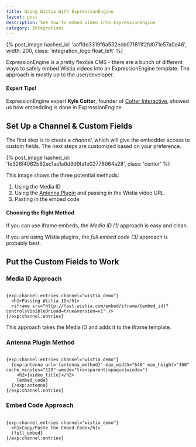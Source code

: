 ```yaml
---
title: Using Wistia With ExpressionEngine
layout: post
description: See how to embed video into ExpressionEngine
category: Integrations
---
```


{% post_image hashed_id: 'aaffdd3319f6a532ecb071811f2fd071e57a0a46', width: 200, class: 'integration_logo float_left' %}

ExpressionEngine is a pretty flexible CMS - there are a bunch of different ways to safely embed Wistia videos into an ExpressionEngine template. The approach is mostly up to the user/developer.

<div class="expert_tip expression_engine">
  <h4><i class='icon-thumbs-up'></i> Expert Tips!</h4>
  <p>ExpressionEngine expert <strong>Kyle Cotter</strong>, founder of <a href='http://cotterinteractive.com'>Cotter Interactive</a>, showed us how embedding is done in ExpressionEngine.</p>
</div>

## Set Up a Channel & Custom Fields

The first step is to create a *channel*, which will give the embedder access to custom fields. The next steps are customized based on your preference.

{% post_image hashed_id: 'fe326f4062b82ac1aa1a0d9d9fa1e02778064a28', class: 'center' %}

This image shows the three potential methods:

1. Using the Media ID
2. Using the [Antenna Plugin](http://devot-ee.com/add-ons/antenna) and passing in the Wistia video URL
3. Pasting in the embed code

<div class="expert_tip expression_engine">
  <h4><i class='icon-thumbs-up'></i> Choosing the Right Method</h4>
  <p>If you can use iframe embeds, the <em>Media ID (1)</em> approach is easy and clean.</p>
  <p>If you are using Wistia plugins, the <em>full embed code (3)</em> approach is probably best.</p>
</div>

## Put the Custom Fields to Work

### Media ID Approach

<pre><code class="language-json">
{exp:channel:entries channel="wistia_demo"}
  &lt;h1&gt;Passing Wistia ID&lt;/h1&gt;
  &lt;iframe src="http://fast.wistia.com/embed/iframe/{embed_id}?controlsVisibleOnLoad=true&version=v1" /&gt;
{/exp:channel:entries}
</code></pre>

This approach takes the Media ID and adds it to the iframe template.

### Antenna Plugin Method

<pre><code class="language-json">
{exp:channel:entries channel="wistia_demo"}
  {exp:antenna url='{antenna_method}' max_width="640" max_height="360" cache_minutes="120" wmode="transparent|opaque|window"}
    &lt;h2&gt;{video_title}&lt;/h2&gt;
    {embed_code}
  {/exp:antenna}
{/exp:channel:entries}
</code></pre>

### Embed Code Approach

<pre><code class="language-json">
{exp:channel:entries channel="wistia_demo"}
  &lt;h1&gt;Copy/Paste the Embed Code&lt;/h1&gt;
  {full_embed}
{/exp:channel:entries}
</code></pre>
